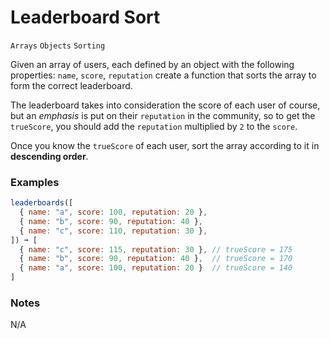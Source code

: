 # Leaderboard Sort

`Arrays` `Objects` `Sorting`

Given an array of users, each defined by an object with the following properties: `name`, `score`, `reputation` create a function that sorts the array to form the correct leaderboard.

The leaderboard takes into consideration the score of each user of course, but an _emphasis_ is put on their `reputation` in the community, so to get the `trueScore`, you should add the `reputation` multiplied by `2` to the `score`.

Once you know the `trueScore` of each user, sort the array according to it in **descending order**.

### Examples

```js
leaderboards([
  { name: "a", score: 100, reputation: 20 },
  { name: "b", score: 90, reputation: 40 },
  { name: "c", score: 110, reputation: 30 },
]) ➞ [
  { name: "c", score: 115, reputation: 30 }, // trueScore = 175
  { name: "b", score: 90, reputation: 40 },  // trueScore = 170
  { name: "a", score: 100, reputation: 20 }  // trueScore = 140
]
```

### Notes

N/A
